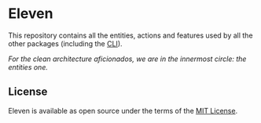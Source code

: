 # Eleven

This repository contains all the entities, actions and features used by all the other packages (including the [CLI](https://github.com/eleven-sh/cli)). 

*For the clean architecture aficionados, we are in the innermost circle: the entities one.*

## License

Eleven is available as open source under the terms of the [MIT License](http://opensource.org/licenses/MIT).
